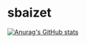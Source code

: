 # sbaizet

[![Anurag's GitHub stats](https://github-readme-stats.vercel.app/api?username=SebastienBaizet)](https://github.com/anuraghazra/github-readme-stats)
